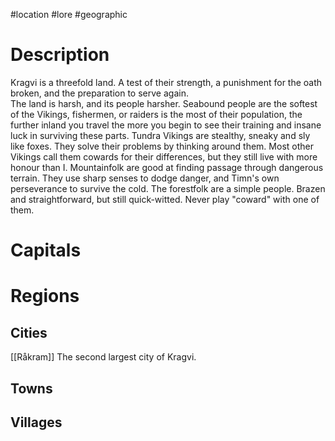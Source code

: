 #location #lore #geographic 
# Description
Kragvi is a threefold land. A test of their strength, a punishment for the oath broken, and the preparation to serve again.  
 The land is harsh, and its people harsher. Seabound people are the softest of the Vikings, fishermen, or raiders is the most of their population, the further inland you travel the more you begin to see their training and insane luck in surviving these parts. Tundra Vikings are stealthy, sneaky and sly like foxes. They solve their problems by thinking around them. Most other Vikings call them cowards for their differences, but they still live with more honour than I. Mountainfolk are good at finding passage through dangerous terrain. They use sharp senses to dodge danger, and Timn's own perseverance to survive the cold. The forestfolk are a simple people. Brazen and straightforward, but still quick-witted. Never play "coward" with one of them.
# Capitals
# Regions
## Cities
[[Råkram]] The second largest city of Kragvi.
## Towns
## Villages